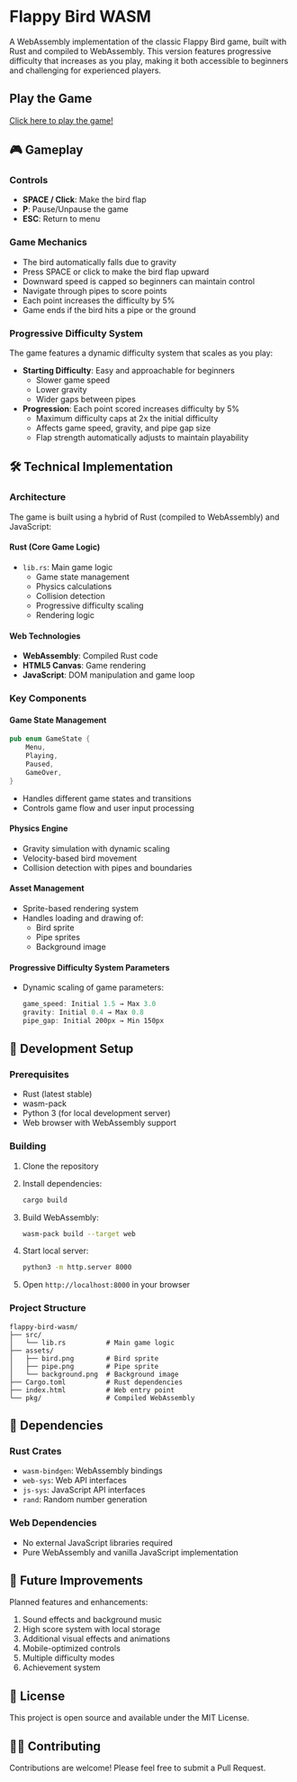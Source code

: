 # Flappy Bird WASM

A WebAssembly implementation of the classic Flappy Bird game, built with Rust and compiled to WebAssembly. This version features progressive difficulty that increases as you play, making it both accessible to beginners and challenging for experienced players.

## Play the Game

[Click here to play the game!](https://intertwine.github.io/flappy-bird-wasm/)

## 🎮 Gameplay

### Controls

- **SPACE / Click**: Make the bird flap
- **P**: Pause/Unpause the game
- **ESC**: Return to menu

### Game Mechanics

- The bird automatically falls due to gravity
- Press SPACE or click to make the bird flap upward
- Downward speed is capped so beginners can maintain control
- Navigate through pipes to score points
- Each point increases the difficulty by 5%
- Game ends if the bird hits a pipe or the ground

### Progressive Difficulty System

The game features a dynamic difficulty system that scales as you play:

- **Starting Difficulty**: Easy and approachable for beginners
  - Slower game speed
  - Lower gravity
  - Wider gaps between pipes
- **Progression**: Each point scored increases difficulty by 5%
  - Maximum difficulty caps at 2x the initial difficulty
  - Affects game speed, gravity, and pipe gap size
  - Flap strength automatically adjusts to maintain playability

## 🛠 Technical Implementation

### Architecture

The game is built using a hybrid of Rust (compiled to WebAssembly) and JavaScript:

#### Rust (Core Game Logic)

- `lib.rs`: Main game logic
  - Game state management
  - Physics calculations
  - Collision detection
  - Progressive difficulty scaling
  - Rendering logic

#### Web Technologies

- **WebAssembly**: Compiled Rust code
- **HTML5 Canvas**: Game rendering
- **JavaScript**: DOM manipulation and game loop

### Key Components

#### Game State Management

```rust
pub enum GameState {
    Menu,
    Playing,
    Paused,
    GameOver,
}
```

- Handles different game states and transitions
- Controls game flow and user input processing

#### Physics Engine

- Gravity simulation with dynamic scaling
- Velocity-based bird movement
- Collision detection with pipes and boundaries

#### Asset Management

- Sprite-based rendering system
- Handles loading and drawing of:
  - Bird sprite
  - Pipe sprites
  - Background image

#### Progressive Difficulty System Parameters

- Dynamic scaling of game parameters:

  ```rust
  game_speed: Initial 1.5 → Max 3.0
  gravity: Initial 0.4 → Max 0.8
  pipe_gap: Initial 200px → Min 150px
  ```

## 🚀 Development Setup

### Prerequisites

- Rust (latest stable)
- wasm-pack
- Python 3 (for local development server)
- Web browser with WebAssembly support

### Building

1. Clone the repository
2. Install dependencies:

   ```bash
   cargo build
   ```

3. Build WebAssembly:

   ```bash
   wasm-pack build --target web
   ```

4. Start local server:

   ```bash
   python3 -m http.server 8000
   ```

5. Open `http://localhost:8000` in your browser

### Project Structure

```text
flappy-bird-wasm/
├── src/
│   └── lib.rs          # Main game logic
├── assets/
│   ├── bird.png        # Bird sprite
│   ├── pipe.png        # Pipe sprite
│   └── background.png  # Background image
├── Cargo.toml          # Rust dependencies
├── index.html          # Web entry point
└── pkg/                # Compiled WebAssembly
```

## 🔧 Dependencies

### Rust Crates

- `wasm-bindgen`: WebAssembly bindings
- `web-sys`: Web API interfaces
- `js-sys`: JavaScript API interfaces
- `rand`: Random number generation

### Web Dependencies

- No external JavaScript libraries required
- Pure WebAssembly and vanilla JavaScript implementation

## 🎯 Future Improvements

Planned features and enhancements:

1. Sound effects and background music
2. High score system with local storage
3. Additional visual effects and animations
4. Mobile-optimized controls
5. Multiple difficulty modes
6. Achievement system

## 📝 License

This project is open source and available under the MIT License.

## 🙋‍♂️ Contributing

Contributions are welcome! Please feel free to submit a Pull Request.

